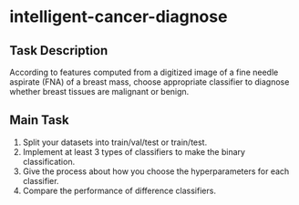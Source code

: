 # intelligent-cancer-diagnose  

## Task Description
According to features computed from a digitized image of a fine needle aspirate (FNA) of a breast mass, choose appropriate classifier to diagnose whether breast tissues are malignant or benign.  

## Main Task  
1. Split your datasets into train/val/test or train/test.
2. Implement at least 3 types of classifiers to make the binary classification.
3. Give the process about how you choose the hyperparameters for each classifier.
4. Compare the performance of difference classifiers.
